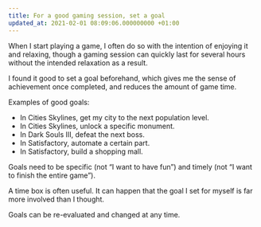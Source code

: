 ```yaml
---
title: For a good gaming session, set a goal
updated_at: 2021-02-01 08:09:06.000000000 +01:00
---
```



When I start playing a game, I often do so with the intention of enjoying it and relaxing, though a gaming session can quickly last for several hours without the intended relaxation as a result.

I found it good to set a goal beforehand, which gives me the sense of achievement once completed, and reduces the amount of game time.

Examples of good goals:

* In Cities Skylines, get my city to the next population level.
* In Cities Skylines, unlock a specific monument.
* In Dark Souls III, defeat the next boss.
* In Satisfactory, automate a certain part.
* In Satisfactory, build a shopping mall.

Goals need to be specific (not “I want to have fun”) and timely (not “I want to finish the entire game”).

A time box is often useful. It can happen that the goal I set for myself is far more involved than I thought.

Goals can be re-evaluated and changed at any time.